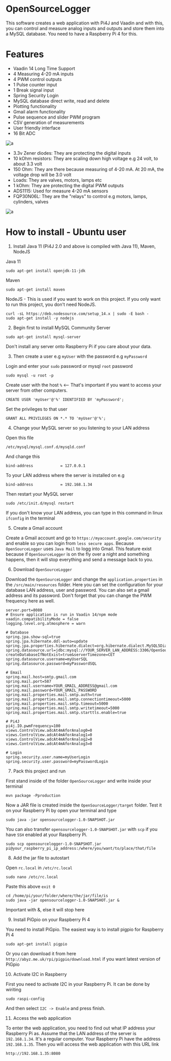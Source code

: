 # OpenSourceLogger

This software creates a web application with Pi4J and Vaadin and with this, you can control and measure analog inputs and outputs and 
store them into a MySQL database. You need to have a Raspberry Pi 4 for this.

# Features

* Vaadin 14 Long Time Support
* 4 Measuring 4-20 mA inputs
* 4 PWM control outputs
* 1 Pulse counter input
* 1 Break signal input
* Spring Security Login
* MySQL database direct write, read and delete
* Plotting functionality
* Gmail alarm functionality
* Pulse sequence and slider PWM program
* CSV generation of measurements
* User friendly interface
* 16 Bit ADC

![a](https://raw.githubusercontent.com/DanielMartensson/OpenSourceLogger/master/fritzing/S%C3%A9lection_044.png)

* 3.3v Zener diodes: They are protecting the digital inputs
* 10 kOhm resistors: They are scaling down high voltage e.g 24 volt, to about 3.3 volt 
* 150 Ohm: They are there because measuring of 4-20 mA. At 20 mA, the voltage drop will be 3.0 volt
* Loads: They are valves, motors, lamps etc
* 1 kOhm: They are protecting the digital PWM outputs
* ADS1115: Used for measure 4-20 mA sensors
* FQP30N06L: They are the "relays" to control e.g motors, lamps, cylinders, valves

![a](https://raw.githubusercontent.com/DanielMartensson/OpenSourceLogger/master/fritzing/Schematic_bb.png)


# How to install - Ubuntu user

1. Install Java 11 (Pi4J 2.0 and above is compiled with Java 11), Maven, NodeJS

Java 11
```
sudo apt-get install openjdk-11-jdk
```

Maven
```
sudo apt-get install maven
```

NodeJS - This is used if you want to work on this project. If you only want to run this project, you don't need NodeJS.
```
curl -sL https://deb.nodesource.com/setup_14.x | sudo -E bash -
sudo apt-get install -y nodejs
```

2. Begin first to install MySQL Community Server

```
sudo apt-get install mysql-server
```

Don't install any server onto Raspberry Pi if you care about your data. 


3. Then create a user e.g `myUser` with the password e.g `myPassword`

Login and enter your `sudo` password or mysql `root` password
```
sudo mysql -u root -p
```

Create user with the host `%` <-- That's important if you want to access your server from other computers.
```
CREATE USER 'myUser'@'%' IDENTIFIED BY 'myPassword';
```

Set the privileges to that user
```
GRANT ALL PRIVILEGES ON *.* TO 'myUser'@'%';
```


4. Change your MySQL server so you listening to your LAN address

Open this file
```
/etc/mysql/mysql.conf.d/mysqld.conf
```

And change this
```
bind-address            = 127.0.0.1
```

To your LAN address where the server is installed on e.g
```
bind-address            = 192.168.1.34
```

Then restart your MySQL server
```
sudo /etc/init.d/mysql restart
```

If you don't know your LAN address, you can type in this command in linux `ifconfig` in the terminal

5. Create a Gmail account

Create a Gmail account and go to `https://myaccount.google.com/security` and enable so you can login from `less secure apps`.
Because `OpenSourceLogger` uses `Java Mail` to logg into Gmail. This feature exist because if `OpenSourceLogger` is on the fly over a
night and something happens, then it will stop everything and send a message back to you.

6. Download `OpenSourceLogger`

Download the `OpenSourceLogger` and change the `application.properties` in the `/src/main/resources` folder.
Here you can set the configuration for your database LAN address, user and password. You can also set a gmail address and its
password. Don't forget that you can change the PWM frequency here as well.

```
server.port=8080
# Ensure application is run in Vaadin 14/npm mode
vaadin.compatibilityMode = false
logging.level.org.atmosphere = warn

# Database
spring.jpa.show-sql=true
spring.jpa.hibernate.ddl-auto=update
spring.jpa.properties.hibernate.dialect=org.hibernate.dialect.MySQL5Dialect
spring.datasource.url=jdbc:mysql://YOUR_SERVER_LAN_ADDRESS:3306/OpenSourceLogger?createDatabaseIfNotExist=true&serverTimezone=CET
spring.datasource.username=myUserSQL
spring.datasource.password=myPasswordSQL

# Email
spring.mail.host=smtp.gmail.com
spring.mail.port=587
spring.mail.username=YOUR_GMAIL_ADDRESS@gmail.com
spring.mail.password=YOUR_GMAIL_PASSWORD
spring.mail.properties.mail.smtp.auth=true
spring.mail.properties.mail.smtp.connectiontimeout=5000
spring.mail.properties.mail.smtp.timeout=5000
spring.mail.properties.mail.smtp.writetimeout=5000
spring.mail.properties.mail.smtp.starttls.enable=true

# Pi4J
pi4j.IO.pwmFrequency=100
views.ControlView.adcAt4mAforAnalog0=0
views.ControlView.adcAt4mAforAnalog1=0
views.ControlView.adcAt4mAforAnalog2=0
views.ControlView.adcAt4mAforAnalog3=0

# Login
spring.security.user.name=myUserLogin
spring.security.user.password=myPasswordLogin
```

7. Pack this project and run

First stand inside of the folder `OpenSourceLogger` and write inside your terminal
```
mvn package -Pproduction
```

Now a JAR file is created inside the `OpenSourceLogger/target` folder. Test it on your Raspberry Pi by open your terminal and type
```
sudo java -jar opensourcelogger-1.0-SNAPSHOT.jar
```

You can also transfer `opensourcelogger-1.0-SNAPSHOT.jar` with `scp` if you have `SSH` enabled at your Raspberry Pi.

```
sudo scp opensourcelogger-1.0-SNAPSHOT.jar pi@your_raspberry_pi_ip_address:/where/you/want/to/place/that/file
```

8. Add the jar file to autostart

Open `rc.local` in `/etc/rc.local`

```
sudo nano /etc/rc.local
```

Paste this above `exit 0`

```
cd /home/pi/your/folder/where/the/jar/file/is
sudo java -jar opensourcelogger-1.0-SNAPSHOT.jar & 
```

Important with &, else it will stop here

9. Install PiGpio on your Raspberry Pi 4

You need to install PiGpio. The easiest way is to install pigpio for Raspberry Pi 4

```
sudo apt-get install pigpio
```

Or you can download it from here `http://abyz.me.uk/rpi/pigpio/download.html` if you want latest version of PiGpio

10. Activate I2C in Raspberry

First you need to activate I2C in your Raspberry Pi. It can be done by wiriting

```
sudo raspi-config
```

And then select `I2C -> Enable` and press finish. 

11. Access the web application

To enter the web application, you need to find out what IP address your Raspberry Pi as. Assume that the LAN address of the server is `192.168.1.34`. It's a regular computer. Your Raspberry Pi have the address `192.168.1.35`. Then you will access the web application with this URL link

```
http://192.168.1.35:8080
```
